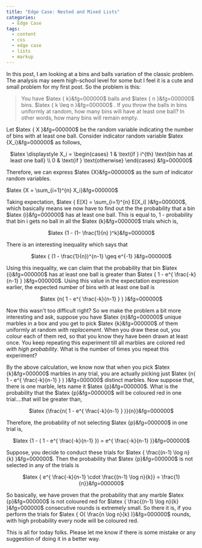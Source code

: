 ```yaml
---
title: "Edge Case: Nested and Mixed Lists"
categories:
  - Edge Case
tags:
  - content
  - css
  - edge case
  - lists
  - markup
---
```


In this post, I am looking at a bins and balls variation of the classic problem. The analysis may seem high-school level for some but I feel it is a cute and small problem for my first post. So the problem is this:
<blockquote>You have $latex { k}&fg=000000$ balls and $latex { n }&fg=000000$ bins. $latex { k \leq n }&fg=000000$ . If you throw the balls in bins uniformly at random, how many bins will have at least one ball? In other words, how many bins will remain empty.</blockquote>
Let $latex { X }&fg=000000$ be the random variable indicating the number of bins with at least one ball. Consider indicator random variable $latex {X_i}&fg=000000$ as follows,
<p align="center">$latex \displaystyle X_i = \begin{cases} 1 & \text{if } i^{th} \text{bin has at least one ball} \\ 0 & \text{if } \text{otherwise} \end{cases} &fg=000000$</p>
Therefore, we can express $latex {X}&fg=000000$ as the sum of indicator random variables.

$latex {X = \sum_{i=1}^{n} X_i}&fg=000000$

Taking expectation, $latex { E[X] = \sum_{i=1}^{n} E[X_i] }&fg=000000$, which basically means we now have to find out the the probability that a bin $latex {i}&fg=000000$ has at least one ball. This is equal to, 1 - probability that bin i gets no ball in all the $latex {k}&fg=000000$ trials which is,
<p align="center">$latex {1 - (1- \frac{1}{n} )^k}&fg=000000$</p>
There is an interesting inequality which says that
<p align="center">$latex { (1 - \frac{1}{n})^{n-1} \geq e^{-1} }&fg=000000$</p>
Using this inequality, we can claim that the probability that bin $latex {i}&fg=000000$ has at least one ball is greater than $latex { 1 - e^{ \frac{-k}{n-1} } }&fg=000000$. Using this value in the expectation expression earlier, the expected number of bins with at least one ball is
<p align="center">$latex {n( 1 - e^{ \frac{-k}{n-1} } ) }&fg=000000$</p>
Now this wasn't too difficult right? So we make the problem a bit more interesting and ask, suppose you have $latex {n}&fg=000000$ unique marbles in a box and you get to pick $latex {k}&fg=000000$ of them uniformly at random <i>with replacement</i>. When you draw these out, you colour each of them red, so that you know they have been drawn at least once. You keep repeating this experiment till all marbles are colored red <i>with high probability</i>. What is the number of times you repeat this experiment?

By the above calculation, we know now that when you pick $latex {k}&fg=000000$ marbles in any trial, you are actually picking just $latex {n( 1 - e^{ \frac{-k}{n-1} } ) }&fg=000000$ distinct marbles. Now suppose that, there is one marble, lets name it $latex {p}&fg=000000$. What is the probability that the $latex {p}&fg=000000$ will be coloured red in one trial....that will be greater than,
<p align="center">$latex {\frac{n( 1 - e^{ \frac{-k}{n-1} } )}{n}}&fg=000000$</p>
Therefore, the probability of not selecting $latex {p}&fg=000000$ in one trial is,
<p align="center">$latex {1 - ( 1 - e^{ \frac{-k}{n-1} }) = e^{ \frac{-k}{n-1} }}&fg=000000$</p>
Suppose, you decide to conduct these trials for $latex { \frac{(n-1) \log n}{k} }&fg=000000$. Then the probability that $latex {p}&fg=000000$ is not selected in any of the trials is
<p align="center">$latex { e^{ \frac{-k}{n-1} \cdot \frac{(n-1) \log n}{k}} = \frac{1}{n}}&fg=000000$</p>
So basically, we have proven that the probability that any marble $latex {p}&fg=000000$ is not coloured red for $latex { \frac{(n-1) \log n}{k} }&fg=000000$ consecutive rounds is extremely small. So there it is, if you perform the trials for $latex { O( \frac{n \log n}{k} )}&fg=000000$ rounds, with high probability every node will be coloured red.

This is all for today folks. Please let me know if there is some mistake or any suggestion of doing it in a better way.